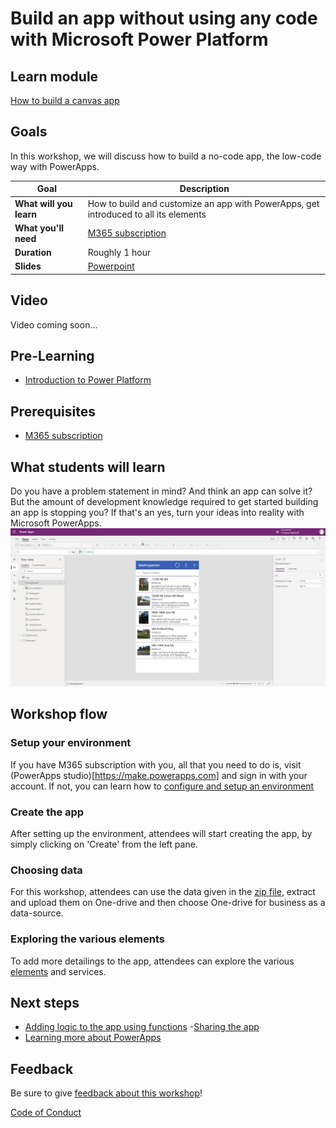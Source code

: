 # Build an app without using any code with Microsoft Power Platform

## Learn module

[How to build a canvas app](https://docs.microsoft.com/en-us/learn/modules/build-app-solution/)

## Goals

In this workshop, we will discuss how to build a no-code app, the low-code way with PowerApps.

| **Goal**                                          | Description                                                                                                    |
| ------------------------------------------------- | -------------------------------------------------------------------------------------------------------------- |
| **What will you learn**                           | How to build and customize an app with PowerApps, get introduced to all its elements|
| **What you'll need**                              | [M365 subscription](https://developer.microsoft.com/en-us/microsoft-365/dev-program)                                          |
| **Duration**                                      | Roughly 1 hour |
| **Slides**                                        | [Powerpoint](slides.pptx)                                                                                      |

## Video

Video coming soon...

## Pre-Learning

- [Introduction to Power Platform](https://docs.microsoft.com/en-us/learn/modules/introduction-power-platform/)


## Prerequisites

- [M365 subscription](https://developer.microsoft.com/en-us/microsoft-365/dev-program) 

## What students will learn

Do you have a problem statement in mind? And think an app can solve it? But the amount of development knowledge required to get started building an app is stopping you? If that's an yes, turn your ideas into reality with Microsoft PowerApps.
![Screenshot of final project](images/project.png)

## Workshop flow

### Setup your environment

If you have M365 subscription with you, all that you need to do is, visit (PowerApps studio)[https://make.powerapps.com] and sign in with your account. If not, you can learn how to [configure and setup an environment](https://docs.microsoft.com/en-us/power-platform/admin/create-environment#:~:text=%20Steps%20%201%20Sign%20in%20to%20the,Save.Table%203SettingDescriptionLanguageThe%20default%20language%20for%20this...%20See%20More.)

### Create the app

After setting up the environment, attendees will start creating the app, by simply clicking on 'Create' from the left pane.

### Choosing data

For this workshop, attendees can use the data given in the [zip file](data/Contoso-Site-Tracking.zip), extract and upload them on One-drive and then choose One-drive for business as a data-source.

### Exploring the various elements

To add more detailings to the app, attendees can explore the various [elements](https://docs.microsoft.com/en-us/learn/modules/build-app-solution/2-learn-basic-elements) and services.

## Next steps

- [Adding logic to the app using functions](https://docs.microsoft.com/en-us/learn/modules/build-app-solution/4-get-started-functions-power-apps)
-[Sharing the app](https://docs.microsoft.com/en-us/learn/modules/build-app-solution/5-share-app)
- [Learning more about PowerApps](https://docs.microsoft.com/en-us/learn/modules/get-started-with-powerapps/)


## Feedback

Be sure to give [feedback about this workshop](https://forms.office.com/r/MdhJWMZthR)!

[Code of Conduct](CODE_OF_CONDUCT.md)
